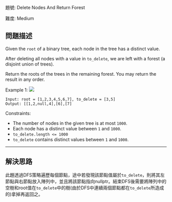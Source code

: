 題號: Delete Nodes And Return Forest

難度: Medium

## 問題描述
Given the `root` of a binary tree, each node in the tree has a distinct value.

After deleting all nodes with a value in `to_delete`, we are left with a forest (a disjoint union of trees).

Return the roots of the trees in the remaining forest. You may return the result in any order.

Example 1:
![](https://assets.leetcode.com/uploads/2019/07/01/screen-shot-2019-07-01-at-53836-pm.png)
```
Input: root = [1,2,3,4,5,6,7], to_delete = [3,5]
Output: [[1,2,null,4],[6],[7]
```

Constraints:

- The number of nodes in the given tree is at most `1000`.
- Each node has a distinct value between `1` and `1000`.
- `to_delete.length <= 1000`
- `to_delete` contains distinct values between `1` and `1000`.


---
## 解決思路

此題透過DFS策略遍歷每個節點，途中若發現該節點值屬於`to_delete`，則將其左節點與右節點放入陣列中，並且將該節點指向nullptr。結束DFS後需要將陣列中的空樹和root值在`to_delete`中的樹(由於DFS中連續兩個節點都在`to_delete`所造成的)拿掉再返回之。
